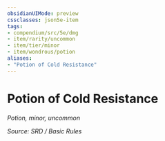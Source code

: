 ```yaml
---
obsidianUIMode: preview
cssclasses: json5e-item
tags:
- compendium/src/5e/dmg
- item/rarity/uncommon
- item/tier/minor
- item/wondrous/potion
aliases: 
- "Potion of Cold Resistance"
---
```

# Potion of Cold Resistance
*Potion, minor, uncommon*  


*Source: SRD / Basic Rules*